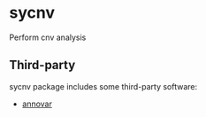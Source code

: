 # sycnv
Perform cnv analysis

Third-party
-----------

sycnv package includes some third-party software:
* [annovar](https://annovar.openbioinformatics.org/en/latest/user-guide/download/#annovar-main-package)
